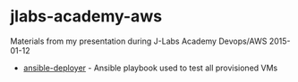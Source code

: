 # jlabs-academy-aws

Materials from my presentation during J-Labs Academy Devops/AWS 2015-01-12

- [ansible-deployer](ansible-deployer) - Ansible playbook used to test all provisioned VMs
